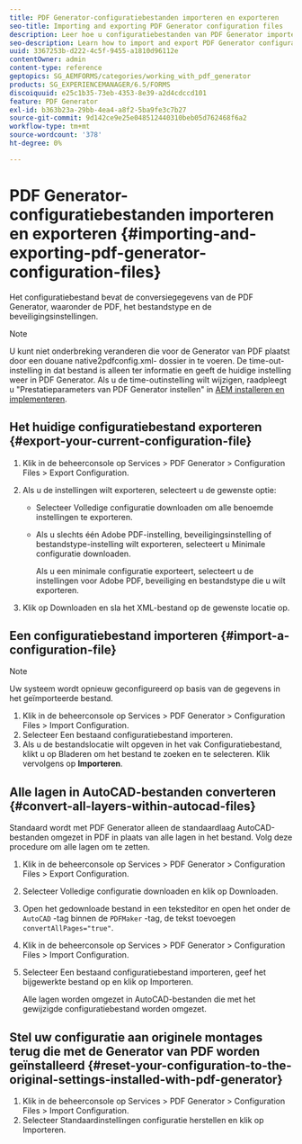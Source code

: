 ```yaml
---
title: PDF Generator-configuratiebestanden importeren en exporteren
seo-title: Importing and exporting PDF Generator configuration files
description: Leer hoe u configuratiebestanden van PDF Generator importeert en exporteert.
seo-description: Learn how to import and export PDF Generator configuration files.
uuid: 3367253b-d222-4c5f-9455-a1810d96112e
contentOwner: admin
content-type: reference
geptopics: SG_AEMFORMS/categories/working_with_pdf_generator
products: SG_EXPERIENCEMANAGER/6.5/FORMS
discoiquuid: e25c1b35-73eb-4353-8e39-a2d4cdccd101
feature: PDF Generator
exl-id: b363b23a-29bb-4ea4-a8f2-5ba9fe3c7b27
source-git-commit: 9d142ce9e25e048512440310beb05d762468f6a2
workflow-type: tm+mt
source-wordcount: '378'
ht-degree: 0%

---
```


# PDF Generator-configuratiebestanden importeren en exporteren {#importing-and-exporting-pdf-generator-configuration-files}

Het configuratiebestand bevat de conversiegegevens van de PDF Generator, waaronder de PDF, het bestandstype en de beveiligingsinstellingen.

>[!NOTE]
>
>U kunt niet onderbreking veranderen die voor de Generator van PDF plaatst door een douane native2pdfconfig.xml- dossier in te voeren. De time-out-instelling in dat bestand is alleen ter informatie en geeft de huidige instelling weer in PDF Generator. Als u de time-outinstelling wilt wijzigen, raadpleegt u &quot;Prestatieparameters van PDF Generator instellen&quot; in [AEM installeren en implementeren](https://www.adobe.com/go/learn_aemforms_installJBoss_63).

## Het huidige configuratiebestand exporteren {#export-your-current-configuration-file}

1. Klik in de beheerconsole op Services > PDF Generator > Configuration Files > Export Configuration.
1. Als u de instellingen wilt exporteren, selecteert u de gewenste optie:

   * Selecteer Volledige configuratie downloaden om alle benoemde instellingen te exporteren.
   * Als u slechts één Adobe PDF-instelling, beveiligingsinstelling of bestandstype-instelling wilt exporteren, selecteert u Minimale configuratie downloaden.

      Als u een minimale configuratie exporteert, selecteert u de instellingen voor Adobe PDF, beveiliging en bestandstype die u wilt exporteren.

1. Klik op Downloaden en sla het XML-bestand op de gewenste locatie op.

## Een configuratiebestand importeren {#import-a-configuration-file}

>[!NOTE]
>
>Uw systeem wordt opnieuw geconfigureerd op basis van de gegevens in het geïmporteerde bestand.

1. Klik in de beheerconsole op Services > PDF Generator > Configuration Files > Import Configuration.
1. Selecteer Een bestaand configuratiebestand importeren.
1. Als u de bestandslocatie wilt opgeven in het vak Configuratiebestand, klikt u op Bladeren om het bestand te zoeken en te selecteren. Klik vervolgens op **Importeren**.

## Alle lagen in AutoCAD-bestanden converteren {#convert-all-layers-within-autocad-files}

Standaard wordt met PDF Generator alleen de standaardlaag AutoCAD-bestanden omgezet in PDF in plaats van alle lagen in het bestand. Volg deze procedure om alle lagen om te zetten.

1. Klik in de beheerconsole op Services > PDF Generator > Configuration Files > Export Configuration.
1. Selecteer Volledige configuratie downloaden en klik op Downloaden.
1. Open het gedownloade bestand in een teksteditor en open het onder de `AutoCAD` -tag binnen de `PDFMaker` -tag, de tekst toevoegen `convertAllPages="true"`.
1. Klik in de beheerconsole op Services > PDF Generator > Configuration Files > Import Configuration.
1. Selecteer Een bestaand configuratiebestand importeren, geef het bijgewerkte bestand op en klik op Importeren.

   Alle lagen worden omgezet in AutoCAD-bestanden die met het gewijzigde configuratiebestand worden omgezet.

## Stel uw configuratie aan originele montages terug die met de Generator van PDF worden geïnstalleerd {#reset-your-configuration-to-the-original-settings-installed-with-pdf-generator}

1. Klik in de beheerconsole op Services > PDF Generator > Configuration Files > Import Configuration.
1. Selecteer Standaardinstellingen configuratie herstellen en klik op Importeren.
